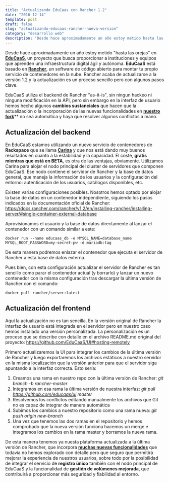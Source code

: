 ```yaml
---
title: "Actualizando EduCaas con Rancher 1.2"
date: "2016-12-14"
template: post
draft: false
slug: "actualizando-educaas-rancher-nueva-version"
category: "desarrollo web"
description: "Desde hace aproximadamente un año estoy metido hasta las orejas en EduCaaS, un proyecto que busca proporcionar a instituciones y equipos que aprenden una infraestructura digital ágil y autónoma. EduCaaS está basado en Rancher, un software de código abierto para montar tu propio servicio de contenedores en la nube. Rancher acaba de actualizarse a la versión 1.2 y la actualización es un proceso sencillo pero con algunos pasos clave."
---
```

Desde hace aproximadamente un año estoy metido "hasta las orejas" en [**EduCaaS**](http://educaas.io), un proyecto que busca proporcionar a instituciones y equipos que aprenden una infraestructura digital ágil y autónoma. **EduCaaS** está basado en [**Rancher**](https://rancher.com), un software de código abierto para montar tu propio servicio de contenedores en la nube. Rancher acaba de actualizarse a la versión 1.2 y la actualización es un proceso sencillo pero con algunos pasos clave.

EduCaaS utiliza el backend de Rancher "as-it-is", sin ningun hackeo ni ninguna modificación en la API, pero sin embargo en la interfaz de usuario hemos hecho algunos **cambios sustanciales** que hacen que la actualización o la incorporación de las nuevas funcionalidades en [**nuestro fork**](https://github.com/educaas/ui)** no sea automática y haya que resolver algunos conflictos a mano.

## Actualización del backend

En EduCaaS estamos utilizando un nuevo servicio de contenedores de **Rackspace** que se llama [**Carina**](https://ui.getcarina.com/) y que nos está dando muy buenos resultados en cuanto a la estabilidad y la capacidad. El coste, **gratis mientras que está en BETA**, es otra de las ventajas, obviamente. Utilizamos Carina para alojar el nodo principal del cluster de servidores que componen EduCaaS. Ese nodo contiene el servidor de Rancher y la base de datos general, que maneja la información de los usuarios y la configuración del entorno: autenticación de los usuarios, catálogos disponibles, etc.

Existen varias configuraciones posibles. Nosotros hemos optado por alojar la base de datos en un contenedor independiente, siguiendo los pasos indicados en la documentación oficial de Rancher: https://docs.rancher.com/rancher/v1.2/en/installing-rancher/installing-server/#single-container-external-database

Aprovisionamos el usuario y la base de datos directamente al lanzar el contenedor con un comando similar a este:

````
docker run --name educaas_db -e MYSQL_NAME=database_name MYSQL_ROOT_PASSWORD=my-secret-pw -d mariadb:tag
````

De esta manera podremos enlazar el contenedor que ejecuta el servidor de Rancher a esta base de datos externa.

Pues bien, con esta configuración actualizar el servidor de Rancher es tan sencillo como parar el contenedor actual (y borrarlo) y lanzar un nuevo contenedor con la misma configuración tras descargar la última versión de Rancher con el comando:

````
docker pull rancher/server:latest
````

## Actualización del frontend

Aquí la actualización no es tan sencilla. En la versión original de Rancher la interfaz de usuario está integrada en el servidor pero en nuestro caso hemos instalado una versión personalizada. La personalización es un proceso que se describe con detalle en el archivo README.md original del proyecto: https://github.com/EduCaaS/UI#hosting-remotely

Primero actualizaremos la UI para integrar los cambios de la última versión de Rancher y luego exportaremos los archivos estáticos a nuestro servidor en la misma localización que la versión anterior para que el servidor siga apuntando a la interfaz correcta. Esto sería:

1. Creamos una rama en nuestro repo con la última versión de Rancher: _git branch -b rancher-master_
2. Integramos en esa rama la última versión de nuestra interfaz: _git pull https://github.com/educaas/ui master_
3. Resolvemos los conflictos editando manualmente los archivos que Git no es capaz de integrar de manera automática
4. Subimos los cambios a nuestro repositorio como una rama nueva: _git push origin new-branch_
5. Una vez que tenemos las dos ramas en el repositorio y hemos comprobado que la nueva versión funciona hacemos un merge e integramos los cambios en la rama master y borramos la nueva rama.

De esta manera tenemos ya nuesta plataforma actualizada a la última versión de Rancher, que incorpora [**muchas nuevas funcionalidades**](https://github.com/rancher/rancher/releases/tag/v1.2.0) que todavía no hemos explorado con detalle pero que seguro que permitirá mejorar la experiencia de nuestros usuarios, sobre todo por la posibilidad de integrar el servicio de **registro único** también con el nodo principal de EduCaaS y la funcionalidad de **gestión de volúmenes mejorada**, que contribuirá a proporcionar más seguridad y fiabilidad al entorno.
